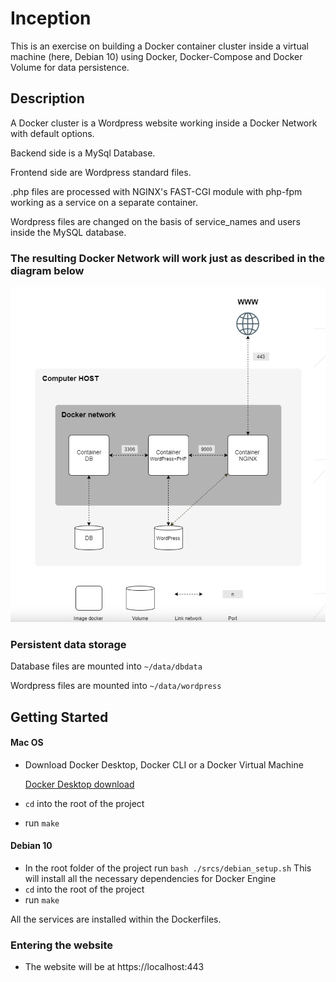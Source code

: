 # Inception

This is an exercise on building a Docker container cluster inside a virtual machine (here, Debian 10)
using Docker, Docker-Compose and Docker Volume for data persistence.

## Description

A Docker cluster is a Wordpress website working inside a Docker Network with default options.

Backend side is a MySql Database.

Frontend side are Wordpress standard files.

.php files are processed with NGINX's FAST-CGI module with php-fpm working as a service on a separate container.

Wordpress files are changed on the basis of service_names and users inside the MySQL database.

### The resulting Docker Network will work just as described in the diagram below

![Inception netowrk](./assets/Inception_network.png)

### Persistent data storage

Database files are mounted into ```~/data/dbdata```

Wordpress files are mounted into ```~/data/wordpress```

## Getting Started

#### Mac OS
* Download Docker Desktop, Docker CLI or a Docker Virtual Machine
	
	[Docker Desktop download](https://docs.docker.com/desktop/mac/install/)
* ```cd``` into the root of the project
* run ```make``` 
  
#### Debian 10
* In the root folder of the project run ```bash ./srcs/debian_setup.sh```
	This will install all the necessary dependencies for Docker Engine
* ```cd``` into the root of the project
* run ```make```  


All the services are installed within the Dockerfiles.

### Entering the website

* The website will be at https://localhost:443

